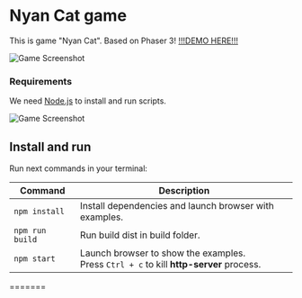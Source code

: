 # Nyan Cat game

This is game "Nyan Cat". Based on Phaser 3!
[!!!DEMO HERE!!!](https://demo.web-panda.ru/nyan-cat/)

![Game Screenshot](https://demo.web-panda.ru/screenshots/nyan_1.JPG)

### Requirements

We need [Node.js](https://nodejs.org) to install and run scripts.

![Game Screenshot](https://demo.web-panda.ru/screenshots/nyan_2.JPG)

## Install and run

Run next commands in your terminal:

| Command | Description |
|---------|-------------|
| `npm install` | Install dependencies and launch browser with examples.|
| `npm run build` | Run build dist in build folder.|
| `npm start` | Launch browser to show the examples. <br> Press `Ctrl + c` to kill **http-server** process. |
=======
